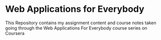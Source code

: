 # Web Applications for Everybody #

This Repository contains my assignment content and course notes
taken going through the Web Applications For Everybody course series
on Coursera